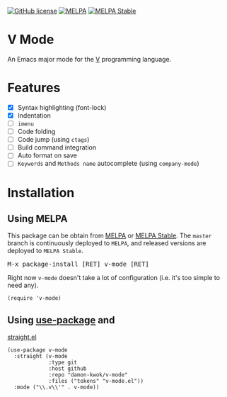 [![GitHub license](https://img.shields.io/github/license/damon-kwok/v-mode)](https://github.com/damon-kwok/v-mode/blob/master/LICENSE)
[![MELPA](http://melpa.org/packages/v-mode-badge.svg)](http://melpa.org/#/v-mode)
[![MELPA Stable](http://stable.melpa.org/packages/v-mode-badge.svg)](http://stable.melpa.org/#/v-mode)

# V Mode

An Emacs major mode for the [V](https://vlang.io/) programming language.

# Features
- [X] Syntax highlighting (font-lock)
- [X] Indentation
- [ ] `imenu`
- [ ] Code folding
- [ ] Code jump (using `ctags`)
- [ ] Build command integration
- [ ] Auto format on save
- [ ] `Keywords` and `Methods name` autocomplete (using `company-mode`)

# Installation

## Using MELPA
This package can be obtain from
[MELPA](http://melpa.org/#/v-mode) or
[MELPA Stable](http://stable.melpa.org/#/v-mode). The `master`
branch is continuously deployed to `MELPA`, and released versions are
deployed to `MELPA Stable`.

<kbd>M-x package-install [RET] v-mode [RET]</kbd>

Right now `v-mode` doesn't take a lot of configuration (i.e.
it's too simple to need any).

```elisp
(require 'v-mode)
```

## Using [use-package](https://github.com/jwiegley/use-package) and
[straight.el](https://github.com/raxod502/straight.el)

```elisp
(use-package v-mode
  :straight (v-mode
             :type git
             :host github
             :repo "damon-kwok/v-mode"
             :files ("tokens" "v-mode.el"))
  :mode ("\\.v\\'" . v-mode))
```
